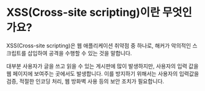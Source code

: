 # XSS(Cross-site scripting)이란 무엇인가요?
XSS(Cross-site scripting)은 웹 애플리케이션 취약점 중 하나로, 해커가 악의적인 스크립트를 삽입하여 공격을 수행할 수 있는 것을 말합니다.

대부분 사용자가 글을 쓰고 읽을 수 있는 게시판에 많이 발생하지만, 사용자의 입력 값을 웹 페이지에 보여주는 곳에서도 발생합니다.
이를 방지하기 위해서는 사용자의 입력값을 검증, 적절한 인코딩 처리, 웹 방화벽 사용 등의 보안 조치가 필요합니다.
